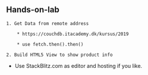 ## Hands-on-lab

```
1. Get Data from remote address
	
    * https://couchdb.itacademy.dk/kursus/2019
	
    * use fetch.then().then()

2. Build HTML5 View to show product info 

```

* Use StackBlitz.com as editor and hosting if you like.